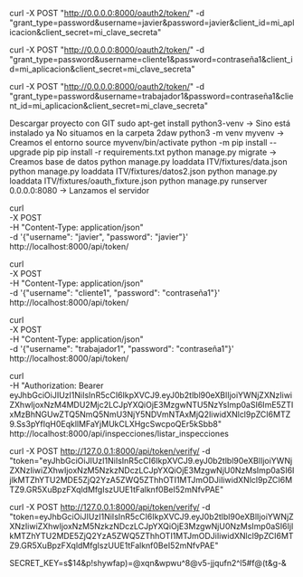 curl -X POST "http://0.0.0.0:8000/oauth2/token/" -d "grant_type=password&username=javier&password=javier&client_id=mi_aplicacion&client_secret=mi_clave_secreta"

curl -X POST "http://0.0.0.0:8000/oauth2/token/" -d "grant_type=password&username=cliente1&password=contraseña1&client_id=mi_aplicacion&client_secret=mi_clave_secreta"

curl -X POST "http://0.0.0.0:8000/oauth2/token/" -d "grant_type=password&username=trabajador1&password=contraseña1&client_id=mi_aplicacion&client_secret=mi_clave_secreta"

Descargar proyecto con GIT
sudo apt-get install python3-venv  -> Sino está instalado ya
No situamos en la carpeta 2daw
python3 -m venv myvenv -> Creamos el entorno
source myvenv/bin/activate
python -m pip install --upgrade pip
pip install -r requirements.txt
python manage.py migrate -> Creamos base de datos
python manage.py loaddata ITV/fixtures/data.json
python manage.py loaddata ITV/fixtures/datos2.json
python manage.py loaddata ITV/fixtures/oauth_fixture.json
python manage.py runserver 0.0.0.0:8080 -> Lanzamos el servidor

curl \
  -X POST \
  -H "Content-Type: application/json" \
  -d '{"username": "javier", "password": "javier"}' \
  http://localhost:8000/api/token/

curl \
  -X POST \
  -H "Content-Type: application/json" \
  -d '{"username": "cliente1", "password": "contraseña1"}' \
  http://localhost:8000/api/token/

curl \
-X POST \
-H "Content-Type: application/json" \
-d '{"username": "trabajador1", "password": "contraseña1"}' \
http://localhost:8000/api/token/

curl \
  -H "Authorization: Bearer eyJhbGciOiJIUzI1NiIsInR5cCI6IkpXVCJ9.eyJ0b2tlbl90eXBlIjoiYWNjZXNzIiwiZXhwIjoxNzM4MDU2Mjc2LCJpYXQiOjE3MzgwNTU5NzYsImp0aSI6ImE5ZTIxMzBhNGUwZTQ5NmQ5NmU3NjY5NDVmNTAxMjQ2IiwidXNlcl9pZCI6MTZ9.Ss3pYfIqH0EqkllMFaYjMUkCLXHgcSwcpoQEr5kSbb8" \
  http://localhost:8000/api/inspecciones/listar_inspecciones

curl -X POST http://127.0.0.1:8000/api/token/verify/ -d "token="eyJhbGciOiJIUzI1NiIsInR5cCI6IkpXVCJ9.eyJ0b2tlbl90eXBlIjoiYWNjZXNzIiwiZXhwIjoxNzM5NzkzNDczLCJpYXQiOjE3MzgwNjU0NzMsImp0aSI6IjlkMTZhYTU2MDE5ZjQ2YzA5ZWQ5ZThhOTI1MTJmODJiIiwidXNlcl9pZCI6MTZ9.GR5XuBpzFXqldMfgIszUUE1tFalknf0BeI52mNfvPAE"

curl -X POST http://127.0.0.1:8000/api/token/verify/ -d "token=eyJhbGciOiJIUzI1NiIsInR5cCI6IkpXVCJ9.eyJ0b2tlbl90eXBlIjoiYWNjZXNzIiwiZXhwIjoxNzM5NzkzNDczLCJpYXQiOjE3MzgwNjU0NzMsImp0aSI6IjlkMTZhYTU2MDE5ZjQ2YzA5ZWQ5ZThhOTI1MTJmODJiIiwidXNlcl9pZCI6MTZ9.GR5XuBpzFXqldMfgIszUUE1tFalknf0BeI52mNfvPAE"

SECRET_KEY=s$14&p!shywfap)=@xqn&wpwu^8@v5-jjqufn2^l5#f@(t&g-&

